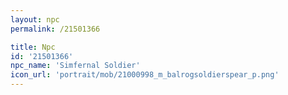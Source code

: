 ```yaml
---
layout: npc
permalink: /21501366

title: Npc
id: '21501366'
npc_name: 'Simfernal Soldier'
icon_url: 'portrait/mob/21000998_m_balrogsoldierspear_p.png'
---
```

